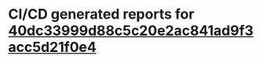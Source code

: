 # CI/CD generated reports for [40dc33999d88c5c20e2ac841ad9f3acc5d21f0e4](https://github.com/hydephp/develop/commit/40dc33999d88c5c20e2ac841ad9f3acc5d21f0e4)
